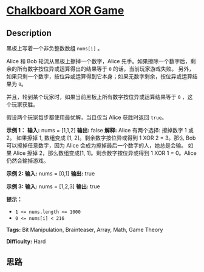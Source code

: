 # [Chalkboard XOR Game][title]

## Description

黑板上写着一个非负整数数组 `nums[i]` 。

Alice 和 Bob 轮流从黑板上擦掉一个数字，Alice 先手。如果擦除一个数字后，剩余的所有数字按位异或运算得出的结果等于 `0`
的话，当前玩家游戏失败。 另外，如果只剩一个数字，按位异或运算得到它本身；如果无数字剩余，按位异或运算结果为 `0`。

并且，轮到某个玩家时，如果当前黑板上所有数字按位异或运算结果等于 `0` ，这个玩家获胜。

假设两个玩家每步都使用最优解，当且仅当 Alice 获胜时返回 `true`。



**示例 1：**
            **输入:** nums = [1,1,2]    **输出:** false    **解释:**     Alice 有两个选择: 擦掉数字 1 或 2。    如果擦掉 1, 数组变成 [1, 2]。剩余数字按位异或得到 1 XOR 2 = 3。那么 Bob 可以擦掉任意数字，因为 Alice 会成为擦掉最后一个数字的人，她总是会输。    如果 Alice 擦掉 2，那么数组变成[1, 1]。剩余数字按位异或得到 1 XOR 1 = 0。Alice 仍然会输掉游戏。    

**示例 2:**
            **输入:** nums = [0,1]    **输出:** true    

**示例 3:**
            **输入:** nums = [1,2,3]    **输出:** true    



**提示：**

  * `1 <= nums.length <= 1000`
  * `0 <= nums[i] < 216`


**Tags:** Bit Manipulation, Brainteaser, Array, Math, Game Theory

**Difficulty:** Hard

## 思路

[title]: https://leetcode-cn.com/problems/chalkboard-xor-game
